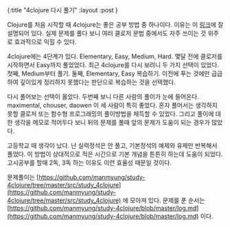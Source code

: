 {:title "4clojure 다시 풀기"
 :layout :post
 }
 
Clojure를 처음 시작할 때 4clojure는 좋은 공부 방법 중 하나이다. 이유는 이 [링크](http://clojure.or.kr/wiki/doku.php?id=lecture:4clojure:4clojure%EA%B0%80_clojure_%EA%B3%B5%EB%B6%80%EC%97%90_%EC%A2%8B%EC%9D%80_%EC%9D%B4%EC%9C%A0)에 잘 설명되어 있다.	실제 문제를 풀다 보니 여러 클로저 문법 중에서도 자주 쓰이는 것 위주로 효과적으로 익힐 수 있다.

4clojure에는 4단계가 있다. Elementary, Easy, Medium, Hard. 몇달 전에 클로저를 시작하면서 Easy까지 풀었었다. 최근 4clojure를 다시 보려니 두 가지 선택이 있었다. 첫째, Medium부터 풀기. 둘째, Elementary, Easy 복습하기. 이전에 푸는 것에만 급급하여 깊이있게 정리하지 못했다는 판단으로 복습하는 것을 선택했다.

다시 풀어보는 선택이 옳았다. 두번째 보니 다른 사람의 풀이가 눈에 들어온다. maximental, chouser, daowen 이 세 사람이 특히 좋았다. 혼자 풀어서는 생각하지 못할 클로저 또는 함수형 프로그래밍의 풀이방법을 체득할 수 있었다. 그리고 풀이에 대한 생각을 메모로 적어두다 보니 뒤의 문제를 풀때 앞의 문제가 도움이 되는 경우가 많았다. 

고등학교 때 생각이 났다. 난 실력정석은 안 풀고, 기본정석의 예제와 유제만 반복해서 풀었다. 이 방법이 상대적으로 적은 시간으로 기본 개념을 튼튼히 하는데 도움이 되었다. 고시공부를 할때 2독, 3독 하는 이유도 이런 효율성 때문일 것이다. 

문제풀이는 [https://github.com/manmyung/study-4clojure/tree/master/src/study_4clojure](https://github.com/manmyung/study-4clojure/tree/master/src/study_4clojure) 에 모아져 있다. 문제를 푼 순서는 [https://github.com/manmyung/study-4clojure/blob/master/log.md](https://github.com/manmyung/study-4clojure/blob/master/log.md) 이다.